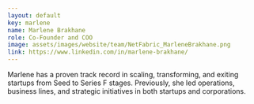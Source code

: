 ```yaml
---
layout: default
key: marlene
name: Marlene Brakhane
role: Co-Founder and COO
image: assets/images/website/team/NetFabric_MarleneBrakhane.png
link: https://www.linkedin.com/in/marlene-brakhane/
---
```


Marlene has a proven track record in scaling, transforming, and exiting startups from Seed to Series F stages. Previously, she led operations, business lines, and strategic initiatives in both startups and corporations.